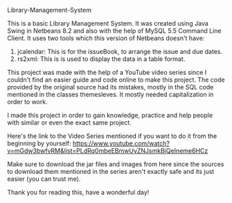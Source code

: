 Library-Management-System

This is a basic Library Management System. It was created using Java Swing in Netbeans 8.2 and also with the help of MySQL 5.5 Command Line Client. 
It uses two tools which this version of Netbeans doesn't have:

1. jcalendar: This is for the issueBook, to arrange the issue and due dates.
2. rs2xml: This is is used to display the data in a table format.

This project was made with the help of a YouTube video series since I couldn't find an easier guide and code online to make this project.
The code provided by the original source had its mistakes, mostly in the SQL code mentioned in the classes themesleves.
It mostly needed capitalization in order to work.

I made this project in order to gain knowledge, practice and help people with similar or even the exact same project.

Here's the link to the Video Series mentioned if you want to do it from the beginning by yourself: https://www.youtube.com/watch?v=mGdw3bwfvRM&list=PLdRq0mbeEBmwUyZNJsmkBjQeIneme6HCz

Make sure to download the jar files and images from here since the sources to download them mentioned in the series aren't exactly safe and its just easier (you can trust me).

Thank you for reading this, have a wonderful day!
